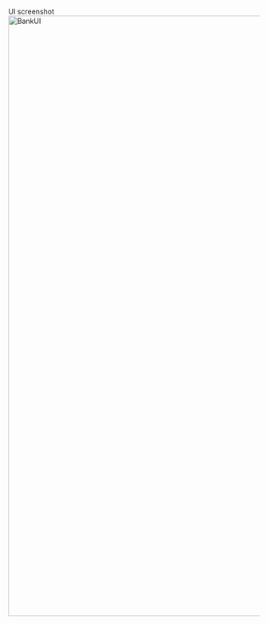 UI screenshot
<img width="1204" alt="BankUI" src="https://github.com/user-attachments/assets/7d8b3271-e212-45df-8c30-0e31a7fc10e9">

